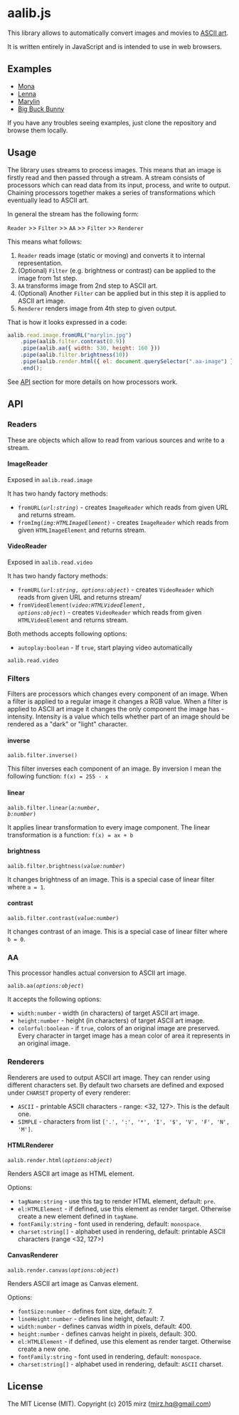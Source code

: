 # aalib.js

This library allows to automatically convert images and movies to [ASCII art](https://en.wikipedia.org/wiki/ASCII_art).

It is written entirely in JavaScript and is intended to use in web browsers.

## Examples

* [Mona](https://cdn.rawgit.com/mir3z/aalib.js/master/examples/mona.html)
* [Lenna](https://cdn.rawgit.com/mir3z/aalib.js/master/examples/lenna.html)
* [Marylin](https://cdn.rawgit.com/mir3z/aalib.js/master/examples/marylin.html)
* [Big Buck Bunny](https://cdn.rawgit.com/mir3z/aalib.js/master/examples/bbb.html)

If you have any troubles seeing examples, just clone the repository and browse them locally. 

## Usage

The library uses streams to process images. This means that an image is firstly read and then passed through a stream.
A stream consists of processors which can read data from its input, process, and write to output. Chaining processors 
together makes a series of transformations which eventually lead to ASCII art. 

In general the stream has the following form:

`Reader` >> `Filter` >> `AA` >> `Filter` >> `Renderer`

This means what follows:

1. `Reader` reads image (static or moving) and converts it to internal representation.
2. (Optional) `Filter` (e.g. brightness or contrast) can be applied to the image from 1st step.
3. `AA` transforms image from 2nd step to ASCII art.
4. (Optional) Another `Filter` can be applied but in this step it is applied to ASCII art image.
5. `Renderer` renders image from 4th step to given output.

That is how it looks expressed in a code:

```javascript
aalib.read.image.fromURL("marylin.jpg")
    .pipe(aalib.filter.contrast(0.9))
    .pipe(aalib.aa({ width: 530, height: 160 }))
    .pipe(aalib.filter.brightness(10))
    .pipe(aalib.render.html({ el: document.querySelector(".aa-image") }))
    .end();
```

See [API](#api) section for more details on how processors work. 

## API

### Readers

These are objects which allow to read from various sources and write to a stream.  

#### ImageReader
 
Exposed in `aalib.read.image`
 
It has two handy factory methods:

* <code>fromURL(<i>url:string</i>)</code> - creates `ImageReader` which reads from given URL and returns stream.
* <code>fromImg(<i>img:HTMLImageElement</i>)</code> - creates `ImageReader` which reads from given `HTMLImageElement` 
and returns stream.

#### VideoReader

Exposed in `aalib.read.video`
 
It has two handy factory methods:

* <code>fromURL(<i>url:string</i>, <i>options:object</i>)</code> - creates `VideoReader` which reads from given URL 
and returns stream/
* <code>fromVideoElement(<i>video:HTMLVideoElement</i>, <i>options:object</i>)</code> - creates `VideoReader` which 
reads from given `HTMLVideoElement` and returns stream.

Both methods accepts following options:

* `autoplay:boolean` - If `true`, start playing video automatically

`aalib.read.video`

### Filters

Filters are processors which changes every component of an image. When a filter is applied to a regular image it 
changes a RGB value. When a filter is applied to ASCII art image it changes the only component the image
has - intensity. Intensity is a value which tells whether part of an image should be rendered as a "dark" or "light" 
character.

#### inverse

<code>aalib.filter.inverse()</code>

This filter inverses each component of an image. By inversion I mean the following function: `f(x) = 255 - x` 

#### linear

<code>aalib.filter.linear(<i>a:number</i>, <i>b:number</i>)</code>

It applies linear transformation to every image component. The linear transformation is a function: `f(x) = ax + b`

#### brightness

<code>aalib.filter.brightness(<i>value:number</i>)</code>

It changes brightness of an image. This is a special case of linear filter where `a = 1`.

#### contrast

<code>aalib.filter.contrast(<i>value:number</i>)</code>

It changes contrast of an image. This is a special case of linear filter where `b = 0`.

### AA

This processor handles actual conversion to ASCII art image.

<code>aalib.aa(<i>options:object</i>)</code>

It accepts the following options:

* `width:number` - width (in characters) of target ASCII art image.
* `height:number` - height (in characters) of target ASCII art image.
* `colorful:boolean` - if `true`, colors of an original image are preserved. Every character in target image has a
mean color of area it represents in an original image.

### Renderers

Renderers are used to output ASCII art image. They can render using different characters set. 
By default two charsets are defined and exposed under `CHARSET` property of every renderer:

* `ASCII` - printable ASCII characters - range: <32, 127>. This is the default one.
* `SIMPLE` - characters from list `['.', ':', '*', 'I', '$', 'V', 'F', 'N', 'M']`.

#### HTMLRenderer

<code>aalib.render.html(<i>options:object</i>)</code>

Renders ASCII art image as HTML element.

Options:

* `tagName:string` - use this tag to render HTML element, default: `pre`.
* `el:HTMLElement` - if defined, use this element as render target. Otherwise create a new element defined in `tagName`.
* `fontFamily:string` - font used in rendering, default: `monospace`.
* `charset:string[]` - alphabet used in rendering, default: printable ASCII characters (range <32, 127>)

#### CanvasRenderer

<code>aalib.render.canvas(<i>options:object</i>)</code>

Renders ASCII art image as Canvas element.

Options:

* `fontSize:number` - defines font size, default: 7.
* `lineHeight:number` - defines line height, default: 7.
* `width:number` - defines canvas width in pixels, default: 400.
* `height:number` - defines canvas height in pixels, default: 300.
* `el:HTMLElement` - if defined, use this element as render target. Otherwise create a new one.
* `fontFamily:string` - font used in rendering, default: `monospace`.
* `charset:string[]` - alphabet used in rendering, default: `ASCII` charset.

## License
The MIT License (MIT). Copyright (c) 2015 mirz (mirz.hq@gmail.com)